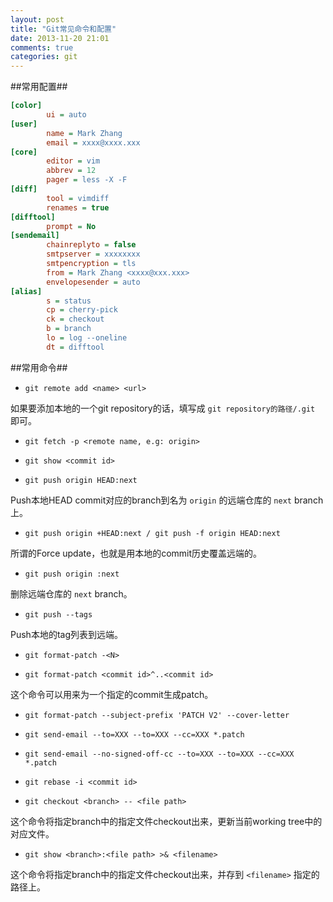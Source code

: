 ```yaml
---
layout: post
title: "Git常见命令和配置"
date: 2013-11-20 21:01
comments: true
categories: git
---
```


##常用配置##

``` cfg git常用配置
[color]
        ui = auto
[user]
        name = Mark Zhang
        email = xxxx@xxxx.xxx
[core]
        editor = vim
        abbrev = 12
        pager = less -X -F
[diff]
        tool = vimdiff
        renames = true
[difftool]
        prompt = No
[sendemail]
        chainreplyto = false
        smtpserver = xxxxxxxx
        smtpencryption = tls
        from = Mark Zhang <xxxx@xxx.xxx>
        envelopesender = auto
[alias]
        s = status
        cp = cherry-pick
        ck = checkout
        b = branch
        lo = log --oneline
        dt = difftool
```

<!-- more -->

##常用命令##

- `git remote add <name> <url>`

如果要添加本地的一个git repository的话，<url>填写成 `git repository的路径/.git` 即可。

- `git fetch -p <remote name, e.g: origin>`

- `git show <commit id>`

- `git push origin HEAD:next`

Push本地HEAD commit对应的branch到名为 `origin` 的远端仓库的 `next` branch上。

- `git push origin +HEAD:next / git push -f origin HEAD:next`

所谓的Force update，也就是用本地的commit历史覆盖远端的。

- `git push origin :next`

删除远端仓库的 `next` branch。

- `git push --tags`

Push本地的tag列表到远端。

- `git format-patch -<N>`

- `git format-patch <commit id>^..<commit id>`

这个命令可以用来为一个指定的commit生成patch。

- `git format-patch --subject-prefix 'PATCH V2' --cover-letter`

- `git send-email --to=XXX --to=XXX --cc=XXX *.patch`

- `git send-email --no-signed-off-cc --to=XXX --to=XXX --cc=XXX *.patch`

- `git rebase -i <commit id>`

- `git checkout <branch> -- <file path>`

这个命令将指定branch中的指定文件checkout出来，更新当前working tree中的对应文件。

- `git show <branch>:<file path> >& <filename>`

这个命令将指定branch中的指定文件checkout出来，并存到 `<filename>` 指定的路径上。
